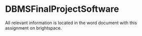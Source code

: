 # DBMSFinalProjectSoftware
All relevant information is located in the word document with this assignment on brightspace.
